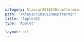 ```yaml
---
category: Klausur2016IIHaupttermin
path: '/Klausur2016IIHaupttermin'
title: 'AppletB2'
type: 'Applet'

layout: nil
---
```

<link type="text/css" href="https://cdnjs.cloudflare.com/ajax/libs/jsxgraph/0.99.6/jsxgraph.css"><link rel="stylesheet" type="text/css" href="{{ site.jsxurl }}/jsxgraph.css" />
<div id="JXG4cc640a7-eec1-499d-9817-c4f2c12a35a1" class="jxgbox" style="width:500px; height:500px">
<script type="text/javascript">
    (function() {
const board = JXG.JSXGraph.initBoard('JXG4cc640a7-eec1-499d-9817-c4f2c12a35a1', {
    							boundingbox: [-1, 11, 13, -3],
                  showFullscreen: true, axis: false
                  
              });
              
var C = board.create('point', [0,0], {name:'C', fixed:true, color:'blue', size:2, label:{fontsize:15, offset:[-15, 0]}});
var A = board.create('point', [10,0], {name:'A', fixed:true, color:'blue', size:2, label:{fontsize:15}});
var S = board.create('point', [10,9], {name:'S', fixed:true, color:'blue', size:2, label:{fontsize:15}});
var B = board.create('point', [3.5*Math.sin(45/180*Math.PI)+10, 3.5*Math.cos(45/180*Math.PI)], {name:'B', fixed:true, color:'blue', size:2, label:{fontsize:15}});

var ACS = board.create('angle', [A,C,S], {name:'&epsilon;', radius:1.5, label:{fontsize:18}});

var AC = board.create('segment', [C,A], {color:'blue'});
var CS = board.create('segment', [C,S], {color:'blue'});
var AB = board.create('segment', [A,B], {color:'blue'});
board.create('segment', [A,S], {color:'blue'});
board.create('segment', [B,S], {color:'blue'});
var BC = board.create('segment', [B,C], {color:'blue'});

var F = board.create('glider', [6,0, AC], {name:'F', color:'orange', size:2, label:{fontsize:15, offset:[0, -15]}});

var normal = board.create('functiongraph', [x => x-F.X()], {visible:false});
var E = board.create('intersection', [normal, BC], {name:'E', fixed:true, color:'green', size:2, label:{fontsize:15}});

var lineP = board.create('point', [function(){return E.X()+1;}, function(){return E.Y();}], {visible:false});
var line = board.create('line', [lineP, E], {visible:false});
var D = board.create('intersection', [line, AB], {name:'D', fixed:true, color:'green', size:2, label:{fontsize:15}});

var poly = board.create('polygon', [A,D,E,F], {fillColor:'red'});

var circle = board.create('circle', [S,2], {visible:false});

var T = board.create('intersection', [circle, CS, 1], {name:'T', fixed:true, color:'blue', size:2, label:{fontsize:15, offset:[-15,15]}});

board.create('segment', [F,T], {color:'green'});
board.create('segment', [E,T], {color:'green'});
board.create('segment', [A,T], {color:'green'});
board.create('segment', [D,T], {color:'green'});
board.create('segment', [F,A], {color:'green'});
board.create('segment', [F,E], {color:'green'});
board.create('segment', [E,D], {color:'green'});
board.create('segment', [D,A], {color:'green'});

var temp = board.create('point', [T.X(), 0], {visible:false});
board.create('segment', [temp, T], {color:'gray', strokeWidth:2});
board.create('segment', [F, A], {color:'purple'});


var AT_l = board.create('text', [7, -1, function(){return 'x = |<span style="border-top:1px solid">AF</span>| = ' + JXG.toFixed(10 - F.X(), 2) + ' cm';}], {fontsize:18, fontcolor:'purple', colr:'purple'});
var EF_l = board.create('text', [1,-1, function(){return '|<span style="border-top:1px solid">EF</span>|(' + JXG.toFixed(10 - F.X(), 2) + ' cm) = ' +JXG.toFixed(-0.7*(10 - F.X())+7, 2) + ' cm';}], {fontsize:18});

var alpha = board.create('angle',  [T,F,C], {name:'&alpha;', orthotype:'sectordot', radius:1, label:{fontsize:18}});
var AT_l = board.create('text', [1,-2, function(){return '&alpha; = ' + JXG.toFixed(alpha.Value()/Math.PI*180, 2) + '°';}], {fontsize:18});
board.create('text', [10, 5.5, '9'], {fontsize:15});
board.create('text', [6, 1.54, '7'], {fontsize:15});
board.create('text', [5, -0.3, '10'], {fontsize:15});
board.create('text', [0, 6.3, function(){return 'h = ' + JXG.toFixed(T.Y(), 2) + 'cm';}], {fontsize:18});
board.create('text', [0, 5.5, function(){return 'A(' + JXG.toFixed(10 - F.X(), 2) + 'cm) = ' + JXG.toFixed((-0.7*(10 - F.X())+7) * (10 - F.X()), 2) + 'cm';}], {fontsize:18});

	})(); </script>
  </div>
